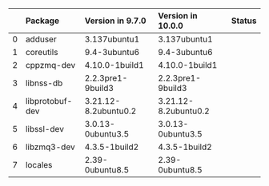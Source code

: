<!-- markdown-link-check-disable -->

|    | Package         | Version in 9.7.0     | Version in 10.0.0    | Status   |
|---:|:----------------|:---------------------|:---------------------|:---------|
|  0 | adduser         | 3.137ubuntu1         | 3.137ubuntu1         |          |
|  1 | coreutils       | 9.4-3ubuntu6         | 9.4-3ubuntu6         |          |
|  2 | cppzmq-dev      | 4.10.0-1build1       | 4.10.0-1build1       |          |
|  3 | libnss-db       | 2.2.3pre1-9build3    | 2.2.3pre1-9build3    |          |
|  4 | libprotobuf-dev | 3.21.12-8.2ubuntu0.2 | 3.21.12-8.2ubuntu0.2 |          |
|  5 | libssl-dev      | 3.0.13-0ubuntu3.5    | 3.0.13-0ubuntu3.5    |          |
|  6 | libzmq3-dev     | 4.3.5-1build2        | 4.3.5-1build2        |          |
|  7 | locales         | 2.39-0ubuntu8.5      | 2.39-0ubuntu8.5      |          |